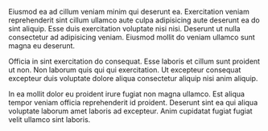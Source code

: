Eiusmod ea ad cillum veniam minim qui deserunt ea. Exercitation veniam reprehenderit sint cillum ullamco aute culpa adipisicing aute deserunt ea do sint aliquip. Esse duis exercitation voluptate nisi nisi. Deserunt ut nulla consectetur ad adipisicing veniam. Eiusmod mollit do veniam ullamco sunt magna eu deserunt.

Officia in sint exercitation do consequat. Esse laboris et cillum sunt proident ut non. Non laborum quis qui qui exercitation. Ut excepteur consequat excepteur duis voluptate dolore aliqua consectetur aliquip nisi anim aliquip.

In ea mollit dolor eu proident irure fugiat non magna ullamco. Est aliqua tempor veniam officia reprehenderit id proident. Deserunt sint ea qui aliqua voluptate laborum amet laboris ad excepteur. Anim cupidatat fugiat fugiat velit ullamco sint laboris.